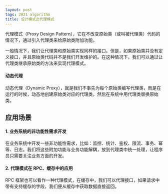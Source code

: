 ```yaml
---
layout: post
tags: 2021 algorithm
title: 设计模式之代理模式
---
```

代理模式（Proxy Design Pattern），它在不改变原始类（或叫被代理类）代码的情况下，通过引入代理类来给原始类附加功能。

一般情况下，我们让代理类和原始类实现同样的接口。但是，如果原始类并没有定义接口，并且原始类代码并不是我们开发维护的。在这种情况下，我们可以通过让代理类继承原始类的方法来实现代理模式。

#### 动态代理
动态代理（Dynamic Proxy），就是我们不事先为每个原始类编写代理类，而是在运行的时候，动态地创建原始类对应的代理类，然后在系统中用代理类替换原始类。

## 应用场景
#### 1. 业务系统的非功能性需求开发
在业务系统中开发一些非功能性需求，比如：监控、统计、鉴权、限流、事务、幂等、日志。我们将这些附加功能与业务功能解耦，放到代理类中统一处理，让程序员只需要关注业务方面的开发。

#### 2. 代理模式在 RPC、缓存中的应用
RPC 框架也可以看作一种代理模式，在缓存中，我们可以代理接口，如果请求中带有支持缓存的字段，我们便从缓存中获取数据直接返回。